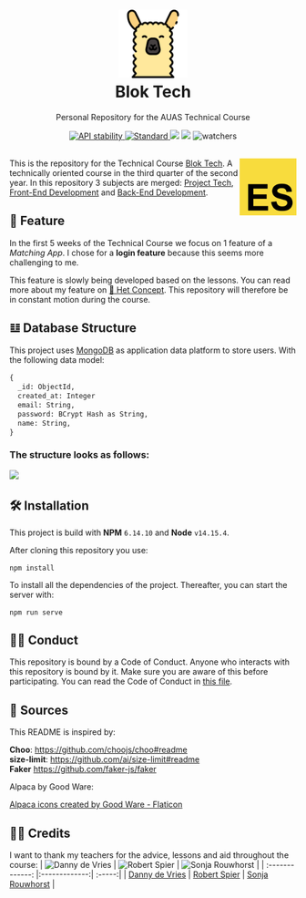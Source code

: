 <h1 align="center">
  <img src="https://github.com/MelvinIdema/blok-tech/blob/main/wiki/alpaca.png?raw=true" alt="Official unofficial logo by kytrinyx" height="120"> <br>
  Blok Tech
</h1>
<p align="center"> Personal Repository for the AUAS Technical Course </p>

<div align="center">
  
<!-- Stability -->
  <a href="https://nodejs.org/api/documentation.html#documentation_stability_index">
    <img src="https://img.shields.io/badge/stability-experimental-orange.svg?style=flat-square"
      alt="API stability" />
  </a>
<!-- Standard -->
  <a href="https://standardjs.com">
    <img src="https://img.shields.io/badge/code%20style-standard-brightgreen.svg?style=flat-square"
      alt="Standard" />
  </a>
<!-- Commit Activity -->
  <img src="https://img.shields.io/github/commit-activity/w/melvinidema/blok-tech" />
<!-- Last Commit -->
  <img src="https://img.shields.io/github/last-commit/melvinidema/blok-tech" />
<!-- Watchers -->
  <img src="https://img.shields.io/github/watchers/melvinidema/blok-tech?style=social" alt="watchers" />
</div>

<br>

<img src="https://raw.githubusercontent.com/wingsuitist/ecmascript-logo/master/es-ecmascript-logo.png" align="right" alt="Official unofficial logo by kytrinyx" width="100" height="100">This is the repository for the Technical Course [Blok Tech](https://github.com/cmda-bt). A technically oriented course in the third quarter of the second year. In this repository 3 subjects are merged: [Project Tech](https://github.com/cmda-bt/pt-course-21-22), [Front-End Development](https://github.com/cmda-bt/fe-course-21-22) and [Back-End Development](https://github.com/cmda-bt/pt-course-21-22).

## 🔬 Feature

In the first 5 weeks of the Technical Course we focus on 1 feature of a _Matching App_. I chose for a **login feature** because this seems more challenging to me.

This feature is slowly being developed based on the lessons. You can read more about my feature on [📱 Het Concept](https://github.com/MelvinIdema/blok-tech/wiki/%F0%9F%93%B1--Het-Concept). This repository will therefore be in constant motion during the course.

## 𝌭 Database Structure

This project uses [MongoDB](https://www.mongodb.com/) as application data platform to store users. With the following data model:

```
{
  _id: ObjectId,
  created_at: Integer
  email: String,
  password: BCrypt Hash as String,
  name: String,
}
```

### The structure looks as follows:

<img src="https://i.imgur.com/KW1UODn.png" />

## 🛠 Installation

This project is build with **NPM** `6.14.10` and **Node** `v14.15.4`.

After cloning this repository you use:

```
npm install
```

To install all the dependencies of the project. Thereafter, you can start the server with:

```
npm run serve
```

## 👮‍♀️ Conduct

This repository is bound by a Code of Conduct. Anyone who interacts with this repository is bound by it. Make sure you are aware of this before participating. You can read the Code of Conduct in [this file](https://github.com/MelvinIdema/blok-tech/blob/main/CODE_OF_CONDUCT.md).

## 📃 Sources

This README is inspired by:

**Choo**: https://github.com/choojs/choo#readme <br>
**size-limit**: https://github.com/ai/size-limit#readme <br>
**Faker** https://github.com/faker-js/faker

Alpaca by Good Ware:

<a href="https://www.flaticon.com/free-icons/alpaca" title="alpaca icons">Alpaca icons created by Good Ware - Flaticon</a>

## 🙏🏼 Credits

I want to thank my teachers for the advice, lessons and aid throughout the course:
| <img src="https://images.weserv.nl/?url=avatars.githubusercontent.com/u/22084444?v=4&h=300&w=300&fit=cover&mask=circle&maxage=7d" alt="Danny de Vries" height="120"> | <img src="https://images.weserv.nl/?url=avatars.githubusercontent.com/u/6113643?v=4&h=300&w=300&fit=cover&mask=circle&maxage=7d" alt="Robert Spier" height="120"> | <img src="https://images.weserv.nl/?url=avatars.githubusercontent.com/u/2169878?v=4&h=300&w=300&fit=cover&mask=circle&maxage=7d" alt="Sonja Rouwhorst" height="120"> |
| :-------------: |:-------------:| :-----:|
| [Danny de Vries](https://github.com/dandevri) | [Robert Spier](https://github.com/roberrrt-s) | [Sonja Rouwhorst](https://github.com/rouws) |
